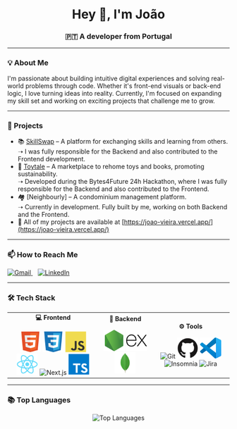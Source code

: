 <h1 align="center">Hey 👋, I'm João</h1>
<h3 align="center">🇵🇹 A  developer from Portugal</h3>

---

### 💡 About Me

I'm passionate about building intuitive digital experiences and solving real-world problems through code. Whether it's front-end visuals or back-end logic, I love turning ideas into reality. Currently, I'm focused on expanding my skill set and working on exciting projects that challenge me to grow.

---

### 🔭  Projects

- 📚 [SkillSwap](https://github.com/joaovieira77/FinalProjectB4F) – A platform for exchanging skills and learning from others. <br> ➝ I was fully responsible for the Backend and also contributed to the Frontend development.
- 🧸 [Toytale](https://github.com/joaovieira77/toytale) – A marketplace to rehome toys and books, promoting sustainability. <br> ➝ Developed during the Bytes4Future 24h Hackathon, where I was fully responsible for the Backend and also contributed to the Frontend.
- 🏘 [Neighbourly] – A condominium management platform. <br> ➝ Currently in development. Fully built by me, working on both Backend and the Frontend.  
- 🚀 All of my projects are available at [https://joao-vieira.vercel.app/](https://joao-vieira.vercel.app/)

---

### 📫 How to Reach Me

<p align="left">
  <a href="mailto:joao7vieira@gmail.com" target="_blank" rel="noopener noreferrer">
    <img src="https://www.svgrepo.com/show/303161/gmail-icon-logo.svg" alt="Gmail" width="40" height="40"/>
  </a>
  &nbsp;&nbsp; 
  <a href="https://linkedin.com/in/joaovieira01/" target="_blank" rel="noopener noreferrer">
    <img src="https://raw.githubusercontent.com/rahuldkjain/github-profile-readme-generator/master/src/images/icons/Social/linked-in-alt.svg" alt="LinkedIn" width="40" height="40"/>
  </a>
</p>


---

### 🛠️ Tech Stack

<table align="center">
  <tr>
    <td align="center">
      <strong>💻 Frontend</strong><br/><br/>
      <img src="https://raw.githubusercontent.com/devicons/devicon/master/icons/html5/html5-original.svg" alt="HTML" width="48" height="48"/>
      <img src="https://raw.githubusercontent.com/devicons/devicon/master/icons/css3/css3-original.svg" alt="CSS" width="48" height="48"/>
      <img src="https://raw.githubusercontent.com/devicons/devicon/master/icons/javascript/javascript-original.svg" alt="JavaScript" width="48" height="48"/>
      <img src="https://raw.githubusercontent.com/devicons/devicon/master/icons/react/react-original.svg" alt="React" width="48" height="48"/>
      <img src="https://cdn.worldvectorlogo.com/logos/nextjs-2.svg" alt="Next.js" width="48" height="48"/>
      <img src="https://raw.githubusercontent.com/devicons/devicon/master/icons/typescript/typescript-original.svg" alt="TypeScript" width="48" height="48"/>
    </td>

   <td align="center">
      <strong>🧠 Backend</strong><br/><br/>
      <img src="https://raw.githubusercontent.com/devicons/devicon/master/icons/nodejs/nodejs-original.svg" alt="Node.js" width="48" height="48"/>
      <img src="https://raw.githubusercontent.com/devicons/devicon/master/icons/express/express-original.svg" alt="Express.js" width="48" height="48"/>
      <img src="https://raw.githubusercontent.com/devicons/devicon/master/icons/mongodb/mongodb-original.svg" alt="MongoDB" width="48" height="48"/> 
    </td>

  <td align="center">
      <strong>⚙️ Tools</strong><br/><br/>
      <img src="https://www.vectorlogo.zone/logos/git-scm/git-scm-icon.svg" alt="Git" width="48" height="48"/>
      <img src="https://raw.githubusercontent.com/devicons/devicon/master/icons/github/github-original.svg" alt="GitHub" width="48" height="48"/>
      <img src="https://raw.githubusercontent.com/devicons/devicon/master/icons/vscode/vscode-original.svg" alt="VS Code" width="48" height="48"/>
      <img src="https://www.svgrepo.com/show/353904/insomnia.svg" alt="Insomnia" width="48" height="48"/>
      <img src="https://cdn.worldvectorlogo.com/logos/jira-1.svg" alt="Jira" width="48" height="48"/>
    </td>
  </tr>
</table>

---


### 📚 Top Languages

<p align="center">
  <img src="https://github-readme-stats.vercel.app/api/top-langs?username=joaovieira77&show_icons=true&locale=en&layout=compact" alt="Top Languages" />
</p>



